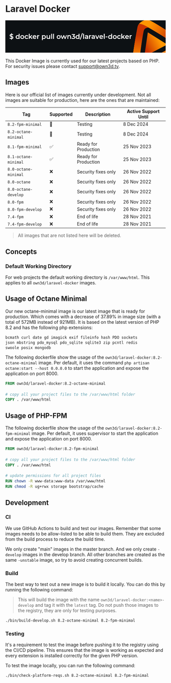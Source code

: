# Laravel Docker

![](own3d-laravel-docker.png)

This Docker Image is currently used for our latest projects based on PHP. For security issues please contact
support@own3d.tv.

## Images

Here is our official list of images currently under development. Not all images are suitable for production, here are
the ones that are maintained:

| Tag                  | Supported | Description          | Active Support Until |
|----------------------|-----------|----------------------|----------------------|
| `8.2-fpm-minimal`    | 👷        | Testing              | 8 Dec 2024           |
| `8.2-octane-minimal` | 👷        | Testing              | 8 Dec 2024           |
| `8.1-fpm-minimal`    | ✅         | Ready for Production | 25 Nov 2023          |
| `8.1-octane-minimal` | ✅         | Ready for Production | 25 Nov 2023          |
| `8.0-octane-minimal` | ❌         | Security fixes only  | 26 Nov 2022          |
| `8.0-octane`         | ❌         | Security fixes only  | 26 Nov 2022          |
| `8.0-octane-develop` | ❌         | Security fixes only  | 26 Nov 2022          |
| `8.0-fpm`            | ❌         | Security fixes only  | 26 Nov 2022          |
| `8.0-fpm-develop`    | ❌         | Security fixes only  | 26 Nov 2022          |
| `7.4-fpm`            | ❌         | End of life          | 28 Nov 2021          |
| `7.4-fpm-develop`    | ❌         | End of life          | 28 Nov 2021          |

> All images that are not listed here will be deleted.

## Concepts

### Default Working Directory

For web projects the default working directory is `/var/www/html`. This applies to all `own3d/laravel-docker` images.

## Usage of Octane Minimal

Our new octane-minimal image is our latest image that is ready for production.
Which comes with a decrease of 37.89% in image size (with a total of 572MB instead of 921MB).
It is based on the latest version of PHP 8.2 and has the following php extensions:

```
bcmath curl date gd imagick exif fileinfo hash PDO sockets 
json mbstring pdo_mysql pdo_sqlite sqlite3 zip pcntl redis
swoole posix mongodb
```

The following dockerfile show the usage of the `own3d/laravel-docker:8.2-octane-minimal` image. Per default, it uses the
command `php artisan octane:start --host 0.0.0.0` to start the application and expose the application on port 8000.

```dockerfile
FROM own3d/laravel-docker:8.2-octane-minimal

# copy all your project files to the /var/www/html folder
COPY . /var/www/html
```

## Usage of PHP-FPM

The following dockerfile show the usage of the `own3d/laravel-docker:8.2-fpm-minimal` image. Per default, it uses
supervisor to start the application and expose the application on port 8000.

```dockerfile
FROM own3d/laravel-docker:8.2-fpm-minimal

# copy all your project files to the /var/www/html folder
COPY . /var/www/html

# update permissions for all project files
RUN chown -R www-data:www-data /var/www/html
RUN chmod -R ug+rwx storage bootstrap/cache
```

## Development

### CI

We use GitHub Actions to build and test our images. Remember that some images needs to be allow-listed to be able to
build them. They are excluded from the build process to reduce the build time.

We only create "main" images in the master branch. And we only create `-develop` images in the develop branch.
All other branches are created as the same `-unstable` image, so try to avoid creating concurrent builds.

### Build

The best way to test out a new image is to build it locally. You can do this by running the following command:

> This will build the image with the name `own3d/laravel-docker:<name>-develop` and tag it with the `latest` tag.
> Do not push those images to the registry, they are only for testing purposes.

```bash
./bin/build-develop.sh 8.2-octane-minimal 8.2-fpm-minimal
```

### Testing

It's a requirement to test the image before pushing it to the registry using the CI/CD pipeline. This ensures that 
the image is working as expected and every extension is installed correctly for the given PHP version.

To test the image locally, you can run the following command:

```bash
./bin/check-platform-reqs.sh 8.2-octane-minimal 8.2-fpm-minimal
```
